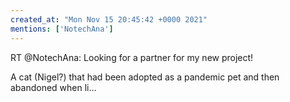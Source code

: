 ```yaml
---
created_at: "Mon Nov 15 20:45:42 +0000 2021"
mentions: ['NotechAna']
---
```


RT @NotechAna: Looking for a partner for my new project!

A cat (Nigel?) that had been adopted as a pandemic pet and then abandoned when li…